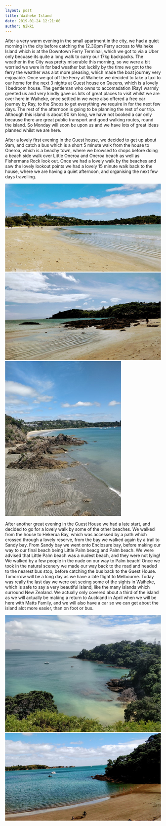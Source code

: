 ```yaml
---
layout: post
title: Waiheke Island
date: 2019-01-24 12:21:00
author: Nikki
---
```

After a very warm evening in the small apartment in the city, we had a quiet morning in the city before catching the 12.30pm Ferry across to Waiheke Island which is at the Downtown Ferry Terminal, which we got to via a Uber only becuase its quite a long walk to carry our 17kg backpacks. The weather in the City was pretty miserable this morning, so we were a bit worried we were in for bad weather but luckily by the time we got to the ferry the weather was alot more pleasing, which made the boat journey very enjoyable. Once we got off the Ferry at Waiheke we decided to take a taxi to our home for the next 3 nights at Guest house on Queens, which is a lovely 1 bedroom house. The gentleman who owns to accomadation (Ray) warmly greeted us and very kindly gave us lots of great places to visit whilst we are over here in Waiheke, once settled in we were also offered a free car journey by Ray, to the Shops to get everything we require in for the next few days. The rest of the afternoon is going to be planning the rest of our trip. Although this island is about 90 km long, we have not booked a car only because there are great public transport and good walking routes, round the island. So Monday will soon be upon us and we have lots of great ideas planned whilst we are here.

After a lovely first evening in the Guest house, we decided to get up about 9am, and catch a bus which is a short 5 minute walk from the house to Oneroa, which is a beachy town, where we browsed to shops before doing a beach side walk over Little Oneroa and Oneroa beach as well as Fishermans Rock look out. Once we had a lovely walk by the beaches and saw the lovely lookout points we  had a lovely 15 minute walk back to the house, where we are having a quiet afternoon, and organising the next few days travelling.

![waiheke-1](/assets/img/waiheke/1.jpg)
![waiheke-2](/assets/img/waiheke/2.jpg)
![waiheke-3](/assets/img/waiheke/3.jpg)

After another great evening in the Guest House we had a late start, and decided to go for a lovely walk by some of the other beaches. We walked from the house to Hekerua Bay, which was accessed by a path which crossed through a lovely reserve, from the bay we walked again by a trail to Sandy bay. From Sandy bay we went onto Enclosure bay, before making our way to our final beach being Little Palm beacg and Palm beach. We were advised that Little Palm beach was a nudest beach, and they were not lying! We walked by a few people in the nude on our way to Palm beach! Once we took in the natural scenery we made our way back to the road and headed to the nearest bus stop, before catching the bus back to the Guest House. Tomorrow will be a long day as we have a late flight to Melbourne. Today was really the last day we were out seeing some of the sights in Waiheke, which is safe to say a very beautiful island, like the many islands which surround New Zealand. We actually only covered about a third of the island as we will actually be making a return to Auckland in April when we will be here with Matts Family, and we will also have a car so we can get about the island alot more easier, than on foot or bus.

![waiheke-4](/assets/img/waiheke/4.jpg)
![waiheke-5](/assets/img/waiheke/5.jpg)